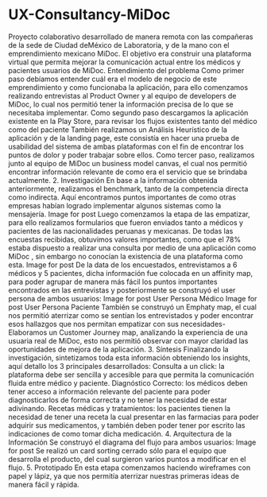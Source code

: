 # UX-Consultancy-MiDoc

Proyecto colaborativo desarrollado de manera remota con las compañeras de la sede de Ciudad deMéxico de Laboratoria, y de la mano con el emprendimiento mexicano MiDoc.
El objetivo era construir una plataforma virtual que permita mejorar la comunicación actual entre los médicos y pacientes usuarios de MiDoc.
Entendimiento del problema
Como primer paso debíamos entender cuál era el modelo de negocio de este emprendimiento y como funcionaba la aplicación, para ello comenzamos realizando entrevistas al Product Owner y al equipo de developers de MiDoc, lo cual nos permitió tener la información precisa de lo que se necesitaba implementar.
Como segundo paso descargamos la aplicación existente en la Play Store, para revisar los flujos existentes tanto del médico como del paciente
También realizamos un Análisis Heurístico de la aplicación y de la landing page, este consistía en hacer una prueba de usabilidad del sistema de ambas plataformas con el fin de encontrar los puntos de dolor y poder trabajar sobre ellos.
Como tercer paso, realizamos junto al equipo de MiDoc un business model canvas, el cual nos permitió encontrar información relevante de como era el servicio que se brindaba actualmente.
2. Investigación
En base a la información obtenida anteriormente, realizamos el benchmark, tanto de la competencia directa como indirecta.
Aquí encontramos puntos importantes de como otras empresas habían logrado implementar algunos sistemas como la mensajería.
Image for post
Luego comenzamos la etapa de las empatizar, para ello realizamos formularios que fueron enviados tanto a médicos y pacientes de las nacionalidades peruanas y mexicanas.
De todas las encuestas recibidas, obtuvimos valores importantes, como que el 78% estaba dispuesto a realizar una consulta por medio de una aplicación como MiDoc , sin embargo no conocían la existencia de una plataforma como esta.
Image for post
De la data de los encuestados, entrevistamos a 6 médicos y 5 pacientes, dicha información fue colocada en un affinity map, para poder agrupar de manera más fácil los puntos importantes encontrados en las entrevistas y posteriormente se construyó el user persona de ambos usuarios:
Image for post
User Persona Médico
Image for post
User Persona Paciente
También se construyó un Emphaty map, el cual nos permitió aterrizar como se sentían los entrevistados y poder encontrar esos hallazgos que nos permitan empatizar con sus necesidades-
Elaboramos un Customer Journey map, analizando la experiencia de una usuaria real de MiDoc, esto nos permitió observar con mayor claridad las oportunidades de mejora de la aplicación.
3. Síntesis
Finalizando la investigación, sintetizamos toda esta información obteniendo los insights, aquí detallo los 3 principales desarrollados:
Consulta a un click: la plataforma debe ser sencilla y accesible para que permita la comunicación fluida entre médico y paciente.
Diagnóstico Correcto: los médicos deben tener acceso a información relevante del paciente para poder diagnosticarlos de forma correcta y no tener la necesidad de estar adivinando.
Recetas médicas y tratamientos: los pacientes tienen la necesidad de tener una receta la cual presentar en las farmacias para poder adquirir sus medicamentos, y también deben poder tener por escrito las indicaciones de como tomar dicha medicación.
4. Arquitectura de la Información
Se construyó el diagrama del flujo para ambos usuarios:
Image for post
Se realizó un card sorting cerrado sólo para el equipo que desarrolla el producto, del cual surgieron varios puntos a modificar en el flujo.
5. Prototipado
En esta etapa comenzamos haciendo wireframes con papel y lápiz, ya que nos permitía aterrizar nuestras primeras ideas de manera fácil y rápida.

